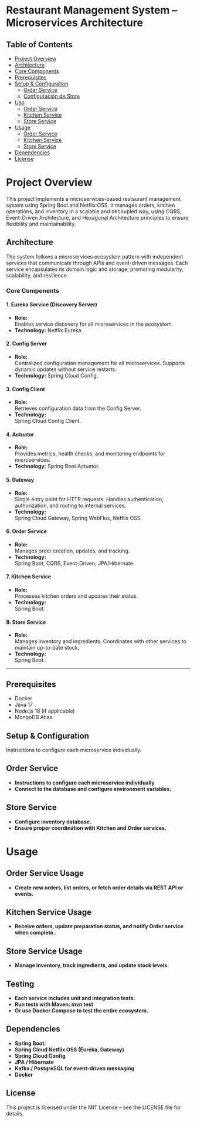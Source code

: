 # Restaurant Management System – Microservices Architecture

## Table of Contents

- [Project Overview](#overview)
- [Architecture](#architecture)
- [Core Components](#corecomponents)
- [Prerequisites](#prerequisites)
- [Setup & Configuration](#setup&configuration)
    - [Order Service](#orderservice)
    - [Configuración de Store](#configuración-de-store)
- [Uso](#uso)
    - [Order Service](#order-service)
    - [Kitchen Service](#kitchen-service)
    - [Store Service](#store-service)
- [Usage](#usage)
    - [Order Service](#order-service)
    - [Kitchen Service](#pruebas-de-kitchen)
    - [Store Service](#pruebas-de-store)
- [Dependencies](#dependencias)
- [License](#licencia)

# Project Overview

This project implements a microservices-based restaurant management system using Spring Boot and Netflix OSS. It manages orders, kitchen operations, and inventory in a scalable and decoupled way, using CQRS, Event-Driven Architecture, and Hexagonal Architecture principles to ensure flexibility and maintainability.

## Architecture

The system follows a microservices ecosystem pattern with independent services that communicate through APIs and event-driven messages. Each service encapsulates its domain logic and storage, promoting modularity, scalability, and resilience.

### Core Components

#### **1. Eureka Service (Discovery Server)**
- **Role:**  
  Enables service discovery for all microservices in the ecosystem.
- **Technology:** Netflix Eureka.

#### **2. Config Server**
- **Role:**  
  Centralized configuration management for all microservices. Supports dynamic updates without service restarts.
- **Technology:** Spring Cloud Config.

#### **3. Config Client**
- **Role:**  
  Retrieves configuration data from the Config Server.
- **Technology:**  
  Spring Cloud Config Client.

#### **4. Actuator**
- **Role:**  
  Provides metrics, health checks, and monitoring endpoints for microservices.
- **Technology:**  Spring Boot Actuator.

#### **5. Gateway**
- **Role:**  
  Single entry point for HTTP requests. Handles authentication, authorization, and routing to internal services.
- **Technology:**  
  Spring Cloud Gateway, Spring WebFlux, Netflix OSS.

#### **6. Order Service**
- **Role:**  
  Manages order creation, updates, and tracking.
- **Technology:**  
  Spring Boot, CQRS, Event-Driven, JPA/Hibernate.

#### **7. Kitchen Service**
- **Role:**  
  Processes kitchen orders and updates their status.
- **Technology:**  
  Spring Boot.

#### **8. Store Service**
- **Role:**  
  Manages inventory and ingredients. Coordinates with other services to maintain up-to-date stock.
- **Technology:**  
  Spring Boot.

---

## Prerequisites

- Docker
- Java 17
- Node.js 18 (if applicable)
- MongoDB Atlas

## Setup & Configuration

Instructions to configure each microservice individually.

## Order Service

- **Instructions to configure each microservice individually**
- **Connect to the database and configure environment variables.**

## Store Service

- **Configure inventory database.**
- **Ensure proper coordination with Kitchen and Order services.**

# Usage

## Order Service Usage

- **Create new orders, list orders, or fetch order details via REST API or events.**

## Kitchen Service Usage

- **Receive orders, update preparation status, and notify Order service when complete..**

## Store Service Usage

- **Manage inventory, track ingredients, and update stock levels.**


## Testing

- **Each service includes unit and integration tests.**
- **Run tests with Maven: mvn test**
- **Or use Docker Compose to test the entire ecosystem.**

## Dependencies

- **Spring Boot.**
- **Spring Cloud Netflix OSS (Eureka, Gateway)**
- **Spring Cloud Config**
- **JPA / Hibernate**
- **Kafka / PostgreSQL for event-driven messaging**
- **Docker**

## License

This project is licensed under the MIT License – see the LICENSE file for details.